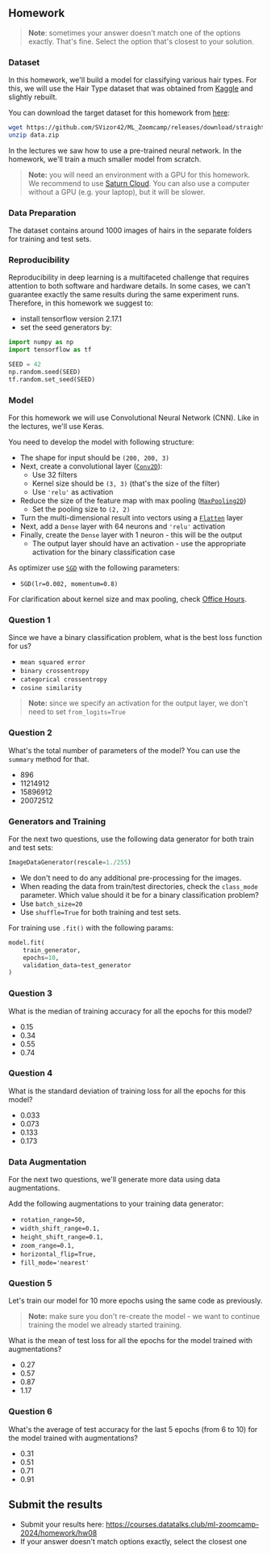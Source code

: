 ## Homework

> **Note**: sometimes your answer doesn't match one of 
> the options exactly. That's fine. 
> Select the option that's closest to your solution.

### Dataset

In this homework, we'll build a model for classifying various hair types. 
For this, we will use the Hair Type dataset that was obtained from 
[Kaggle](https://www.kaggle.com/datasets/kavyasreeb/hair-type-dataset) 
and slightly rebuilt. 

You can download the target dataset for this homework from 
[here](https://github.com/SVizor42/ML_Zoomcamp/releases/download/straight-curly-data/data.zip):

```bash
wget https://github.com/SVizor42/ML_Zoomcamp/releases/download/straight-curly-data/data.zip
unzip data.zip
```

In the lectures we saw how to use a pre-trained neural network. In the homework, we'll train a much smaller model from scratch. 

> **Note:** you will need an environment with a GPU for this homework. We recommend to use [Saturn Cloud](https://bit.ly/saturn-mlzoomcamp). 
> You can also use a computer without a GPU (e.g. your laptop), but it will be slower.


### Data Preparation

The dataset contains around 1000 images of hairs in the separate folders 
for training and test sets. 

### Reproducibility

Reproducibility in deep learning is a multifaceted challenge that requires attention 
to both software and hardware details. In some cases, we can't guarantee exactly 
the same results during the same experiment runs. Therefore, in this homework we suggest to:
* install tensorflow version 2.17.1
* set the seed generators by:

```python
import numpy as np
import tensorflow as tf

SEED = 42
np.random.seed(SEED)
tf.random.set_seed(SEED)
```

### Model

For this homework we will use Convolutional Neural Network (CNN). Like in the lectures, we'll use Keras.

You need to develop the model with following structure:

* The shape for input should be `(200, 200, 3)`
* Next, create a convolutional layer ([`Conv2D`](https://keras.io/api/layers/convolution_layers/convolution2d/)):
    * Use 32 filters
    * Kernel size should be `(3, 3)` (that's the size of the filter)
    * Use `'relu'` as activation 
* Reduce the size of the feature map with max pooling ([`MaxPooling2D`](https://keras.io/api/layers/pooling_layers/max_pooling2d/))
    * Set the pooling size to `(2, 2)`
* Turn the multi-dimensional result into vectors using a [`Flatten`](https://keras.io/api/layers/reshaping_layers/flatten/) layer
* Next, add a `Dense` layer with 64 neurons and `'relu'` activation
* Finally, create the `Dense` layer with 1 neuron - this will be the output
    * The output layer should have an activation - use the appropriate activation for the binary classification case

As optimizer use [`SGD`](https://keras.io/api/optimizers/sgd/) with the following parameters:

* `SGD(lr=0.002, momentum=0.8)`

For clarification about kernel size and max pooling, check [Office Hours](https://www.youtube.com/watch?v=1WRgdBTUaAc).


### Question 1

Since we have a binary classification problem, what is the best loss function for us?

* `mean squared error`
* `binary crossentropy`
* `categorical crossentropy`
* `cosine similarity`

> **Note:** since we specify an activation for the output layer, we don't need to set `from_logits=True`


### Question 2

What's the total number of parameters of the model? You can use the `summary` method for that. 

* 896 
* 11214912
* 15896912
* 20072512


### Generators and Training

For the next two questions, use the following data generator for both train and test sets:

```python
ImageDataGenerator(rescale=1./255)
```

* We don't need to do any additional pre-processing for the images.
* When reading the data from train/test directories, check the `class_mode` parameter. Which value should it be for a binary classification problem?
* Use `batch_size=20`
* Use `shuffle=True` for both training and test sets. 

For training use `.fit()` with the following params:

```python
model.fit(
    train_generator,
    epochs=10,
    validation_data=test_generator
)
```

### Question 3

What is the median of training accuracy for all the epochs for this model?

* 0.15
* 0.34
* 0.55
* 0.74

### Question 4

What is the standard deviation of training loss for all the epochs for this model?

* 0.033
* 0.073
* 0.133
* 0.173


### Data Augmentation

For the next two questions, we'll generate more data using data augmentations. 

Add the following augmentations to your training data generator:

* `rotation_range=50,`
* `width_shift_range=0.1,`
* `height_shift_range=0.1,`
* `zoom_range=0.1,`
* `horizontal_flip=True,`
* `fill_mode='nearest'`

### Question 5 

Let's train our model for 10 more epochs using the same code as previously.
> **Note:** make sure you don't re-create the model - we want to continue training the model
we already started training.

What is the mean of test loss for all the epochs for the model trained with augmentations?

* 0.27
* 0.57
* 0.87
* 1.17

### Question 6

What's the average of test accuracy for the last 5 epochs (from 6 to 10)
for the model trained with augmentations?

* 0.31
* 0.51
* 0.71
* 0.91

## Submit the results

* Submit your results here: https://courses.datatalks.club/ml-zoomcamp-2024/homework/hw08
* If your answer doesn't match options exactly, select the closest one
